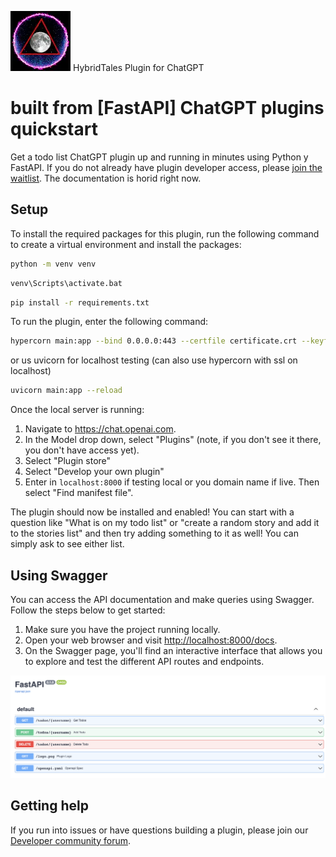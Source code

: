![image info](./logo.png)
HybridTales Plugin for ChatGPT
# built from [FastAPI] ChatGPT plugins quickstart

Get a todo list ChatGPT plugin up and running in minutes using Python y FastAPI. If you do not already have plugin developer access, please [join the waitlist](https://openai.com/waitlist/plugins). The documentation is horid right now.

## Setup

To install the required packages for this plugin, run the following command to create a virtual environment and install the packages:

```bash
python -m venv venv
```
```bash
venv\Scripts\activate.bat
```
```bash
pip install -r requirements.txt
```

To run the plugin, enter the following command:
```bash
hypercorn main:app --bind 0.0.0.0:443 --certfile certificate.crt --keyfile private.key --log-level debug
```

or us uvicorn for localhost testing (can also use hypercorn with ssl on localhost)

```bash
uvicorn main:app --reload
```

Once the local server is running:

1. Navigate to https://chat.openai.com. 
2. In the Model drop down, select "Plugins" (note, if you don't see it there, you don't have access yet).
3. Select "Plugin store"
4. Select "Develop your own plugin"
5. Enter in `localhost:8000` if testing local or you domain name if live. Then select "Find manifest file".

The plugin should now be installed and enabled! You can start with a question like "What is on my todo list" or "create a random story and add it to the stories list" and then try adding something to it as well! You can simply ask to see either list.

## Using Swagger

You can access the API documentation and make queries using Swagger. Follow the steps below to get started:

1. Make sure you have the project running locally.
2. Open your web browser and visit [http://localhost:8000/docs](http://localhost:8000/docs).
3. On the Swagger page, you'll find an interactive interface that allows you to explore and test the different API routes and endpoints.

![image info](./swagger.png)

## Getting help

If you run into issues or have questions building a plugin, please join our [Developer community forum](https://community.openai.com/c/chat-plugins/20).
